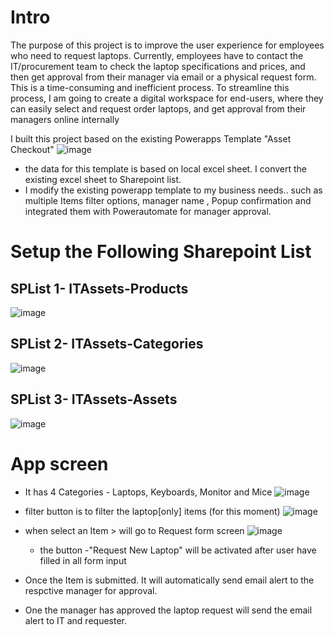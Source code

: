 # Intro 
The purpose of this project is to improve the user experience for employees who need to request laptops. Currently, employees have to contact the IT/procurement team to check the laptop specifications and prices, and then get approval from their manager via email or a physical request form. This is a time-consuming and inefficient process. To streamline this process, I am going to create a digital workspace for end-users, where they can easily select and request order laptops, and get approval from their managers online internally


I built this project based on the existing Powerapps Template "Asset Checkout"
![image](https://github.com/SGA-JS/IT-Assets-Order-apps/assets/73696641/3b2cca6a-2a03-427c-932e-c2c32ef0f902)
- the data for this template is based on local excel sheet. I convert the existing excel sheet to Sharepoint list.
- I modify the existing powerapp template to my business needs.. such as multiple Items filter options, manager name , Popup confirmation and integrated them
with Powerautomate for manager approval.


# Setup the Following Sharepoint List

## SPList 1- ITAssets-Products
![image](https://github.com/SGA-JS/IT-Assets-Order-apps/assets/73696641/c063c115-f6b4-4e69-a675-a0ce50d1099a)

## SPList 2- ITAssets-Categories
![image](https://github.com/SGA-JS/IT-Assets-Order-apps/assets/73696641/b6cec334-3aa0-4a96-b455-dae70eed7dfa)

## SPList 3- ITAssets-Assets
![image](https://github.com/SGA-JS/IT-Assets-Order-apps/assets/73696641/f9a17f35-6ae2-4623-8030-edab7c0a62a1)


# App screen

- It has 4 Categories - Laptops, Keyboards, Monitor and Mice
![image](https://github.com/SGA-JS/IT-Assets-Order-apps/assets/73696641/9528d8f2-9ae4-4ad6-9fb2-9a28c59319ec)

- filter button is to filter the laptop[only] items (for this moment)
![image](https://github.com/SGA-JS/IT-Assets-Order-apps/assets/73696641/e4468ade-d069-4dba-81ca-58d0cec59c5d)


- when select an Item > will go to Request form screen
  ![image](https://github.com/SGA-JS/IT-Assets-Order-apps/assets/73696641/32279c75-05cf-43cd-a2c7-f3f75af9dd28)
  - the button -"Request New Laptop" will be activated after user have filled in all form input

- Once the Item is submitted. It will automatically send email alert to the respctive manager for approval.
- One the manager has approved the laptop request will send the email alert to IT and requester.



